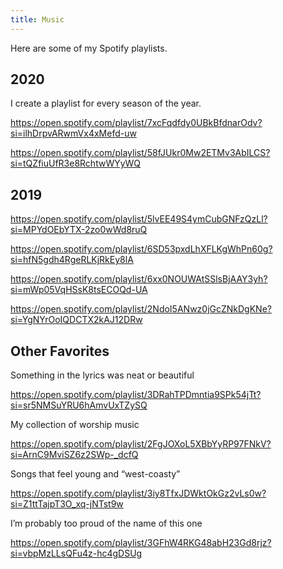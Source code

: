 ```yaml
---
title: Music
---
```


Here are some of my Spotify playlists.

## 2020

I create a playlist for every season of the year.

https://open.spotify.com/playlist/7xcFqdfdy0UBkBfdnarOdv?si=ilhDrpvARwmVx4xMefd-uw

https://open.spotify.com/playlist/58fJUkr0Mw2ETMv3AbILCS?si=tQZfiuUfR3e8RchtwWYyWQ

## 2019

https://open.spotify.com/playlist/5lvEE49S4ymCubGNFzQzLl?si=MPYdOEbYTX-2zo0wWd8ruQ

https://open.spotify.com/playlist/6SD53pxdLhXFLKgWhPn60g?si=hfN5gdh4RgeRLKjRkEy8lA

https://open.spotify.com/playlist/6xx0NOUWAtSSlsBjAAY3yh?si=mWp05VqHSsK8tsECOQd-UA

https://open.spotify.com/playlist/2NdoI5ANwz0jGcZNkDgKNe?si=YgNYrOoIQDCTX2kAJ12DRw

## Other Favorites

Something in the lyrics was neat or beautiful

https://open.spotify.com/playlist/3DRahTPDmntia9SPk54jTt?si=sr5NMSuYRU6hAmvUxTZySQ

My collection of worship music

https://open.spotify.com/playlist/2FgJOXoL5XBbYyRP97FNkV?si=ArnC9MviSZ6z2SWp-_dcfQ

Songs that feel young and “west-coasty”

https://open.spotify.com/playlist/3iy8TfxJDWktOkGz2vLs0w?si=Z1ttTajpT3O_xq-jNTst9w

I’m probably too proud of the name of this one

https://open.spotify.com/playlist/3GFhW4RKG48abH23Gd8rjz?si=vbpMzLLsQFu4z-hc4gDSUg

